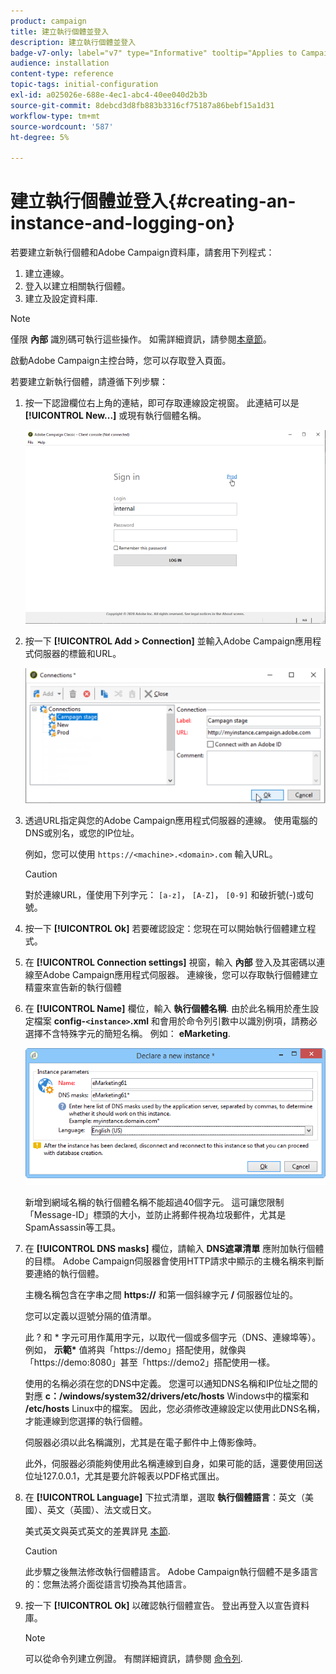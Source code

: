 ```yaml
---
product: campaign
title: 建立執行個體並登入
description: 建立執行個體並登入
badge-v7-only: label="v7" type="Informative" tooltip="Applies to Campaign Classic v7 only"
audience: installation
content-type: reference
topic-tags: initial-configuration
exl-id: a025026e-688e-4ec1-abc4-40ee040d2b3b
source-git-commit: 8debcd3d8fb883b3316cf75187a86bebf15a1d31
workflow-type: tm+mt
source-wordcount: '587'
ht-degree: 5%

---
```


# 建立執行個體並登入{#creating-an-instance-and-logging-on}



若要建立新執行個體和Adobe Campaign資料庫，請套用下列程式：

1. 建立連線。
1. 登入以建立相關執行個體。
1. 建立及設定資料庫.

>[!NOTE]
>
>僅限 **內部** 識別碼可執行這些操作。 如需詳細資訊，請參閱[本章節](../../installation/using/configuring-campaign-server.md#internal-identifier)。

啟動Adobe Campaign主控台時，您可以存取登入頁面。

若要建立新執行個體，請遵循下列步驟：

1. 按一下認證欄位右上角的連結，即可存取連線設定視窗。 此連結可以是 **[!UICONTROL New...]** 或現有執行個體名稱。

   ![](assets/s_ncs_install_define_connection_01.png)

1. 按一下 **[!UICONTROL Add > Connection]** 並輸入Adobe Campaign應用程式伺服器的標籤和URL。

   ![](assets/s_ncs_install_define_connection_02.png)

1. 透過URL指定與您的Adobe Campaign應用程式伺服器的連線。 使用電腦的DNS或別名，或您的IP位址。

   例如，您可以使用 `https://<machine>.<domain>.com` 輸入URL。

   >[!CAUTION]
   >
   >對於連線URL，僅使用下列字元： `[a-z]`， `[A-Z]`， `[0-9]` 和破折號(-)或句號。

1. 按一下 **[!UICONTROL Ok]** 若要確認設定：您現在可以開始執行個體建立程式。
1. 在 **[!UICONTROL Connection settings]** 視窗，輸入 **內部** 登入及其密碼以連線至Adobe Campaign應用程式伺服器。 連線後，您可以存取執行個體建立精靈來宣告新的執行個體
1. 在 **[!UICONTROL Name]** 欄位，輸入 **執行個體名稱**. 由於此名稱用於產生設定檔案 **config-`<instance>`.xml** 和會用於命令列引數中以識別例項，請務必選擇不含特殊字元的簡短名稱。 例如： **eMarketing**.

   ![](assets/s_ncs_install_create_instance.png)

   新增到網域名稱的執行個體名稱不能超過40個字元。 這可讓您限制「Message-ID」標頭的大小，並防止將郵件視為垃圾郵件，尤其是SpamAssassin等工具。

1. 在 **[!UICONTROL DNS masks]** 欄位，請輸入 **DNS遮罩清單** 應附加執行個體的目標。 Adobe Campaign伺服器會使用HTTP請求中顯示的主機名稱來判斷要連絡的執行個體。

   主機名稱包含在字串之間 **https://** 和第一個斜線字元 **/** 伺服器位址的。

   您可以定義以逗號分隔的值清單。

   此 ? 和 &#42; 字元可用作萬用字元，以取代一個或多個字元（DNS、連線埠等）。 例如， **示範&#42;** 值將與「https://demo」搭配使用，就像與「https://demo:8080」甚至「https://demo2」搭配使用一樣。

   使用的名稱必須在您的DNS中定義。 您還可以通知DNS名稱和IP位址之間的對應 **c：/windows/system32/drivers/etc/hosts** Windows中的檔案和 **/etc/hosts** Linux中的檔案。 因此，您必須修改連線設定以使用此DNS名稱，才能連線到您選擇的執行個體。

   伺服器必須以此名稱識別，尤其是在電子郵件中上傳影像時。

   此外，伺服器必須能夠使用此名稱連線到自身，如果可能的話，還要使用回送位址127.0.0.1，尤其是要允許報表以PDF格式匯出。

1. 在 **[!UICONTROL Language]** 下拉式清單，選取 **執行個體語言**：英文（美國）、英文（英國）、法文或日文。

   美式英文與英式英文的差異詳見 [本節](../../platform/using/adobe-campaign-workspace.md#date-and-time).

   >[!CAUTION]
   >
   >此步驟之後無法修改執行個體語言。 Adobe Campaign執行個體不是多語言的：您無法將介面從語言切換為其他語言。

1. 按一下 **[!UICONTROL Ok]** 以確認執行個體宣告。 登出再登入以宣告資料庫。

   >[!NOTE]
   >
   >可以從命令列建立例證。 有關詳細資訊，請參閱 [命令列](../../installation/using/command-lines.md).
